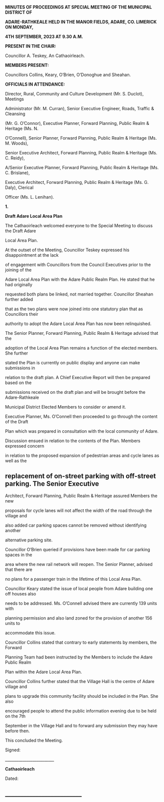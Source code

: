 **MINUTES OF PROCEEDINGS AT SPECIAL MEETING OF THE MUNICIPAL DISTRICT OF**

**ADARE-RATHKEALE HELD IN THE MANOR FIELDS, ADARE, CO. LIMERICK ON MONDAY,**

**4TH** **SEPTEMBER, 2023 AT 9.30 A.M.**

**PRESENT IN THE CHAIR:**

Councillor A. Teskey, An Cathaoirleach.

**MEMBERS PRESENT:**

Councillors Collins, Keary, O’Brien, O’Donoghue and Sheahan.

**OFFICIALS IN ATTENDANCE:**

Director, Rural, Community and Culture Development (Mr. S. Duclot), Meetings

Administrator (Mr. M. Curran), Senior Executive Engineer, Roads, Traffic & Cleansing

(Mr. G. O’Connor), Executive Planner, Forward Planning, Public Realm & Heritage (Ms. N.

O’Connell), Senior Planner, Forward Planning, Public Realm & Heritage (Ms. M. Woods),

Senior Executive Architect, Forward Planning, Public Realm & Heritage (Ms. C. Reidy),

A/Senior Executive Planner, Forward Planning, Public Realm & Heritage (Ms. C. Brislane),

Executive Architect, Forward Planning, Public Realm & Heritage (Ms. G. Daly), Clerical

Officer (Ms. L. Lenihan).

**1.**

**Draft Adare Local Area Plan**

The Cathaoirleach welcomed everyone to the Special Meeting to discuss the Draft Adare

Local Area Plan.

At the outset of the Meeting, Councillor Teskey expressed his disappointment at the lack

of engagement with Councillors from the Council Executives prior to the joining of the

Adare Local Area Plan with the Adare Public Realm Plan. He stated that he had originally

requested both plans be linked, not married together. Councillor Sheahan further added

that as the two plans were now joined into one statutory plan that as Councillors their

authority to adopt the Adare Local Area Plan has now been relinquished.

The Senior Planner, Forward Planning, Public Realm & Heritage advised that the

adoption of the Local Area Plan remains a function of the elected members. She further

stated the Plan is currently on public display and anyone can make submissions in

relation to the draft plan. A Chief Executive Report will then be prepared based on the

submissions received on the draft plan and will be brought before the Adare-Rathkeale

Municipal District Elected Members to consider or amend it.

Executive Planner, Ms. O’Connell then proceeded to go through the content of the Draft

Plan which was prepared in consultation with the local community of Adare.

Discussion ensued in relation to the contents of the Plan. Members expressed concern

in relation to the proposed expansion of pedestrian areas and cycle lanes as well as the

replacement of on-street parking with off-street parking. The Senior Executive
---
Architect, Forward Planning, Public Realm & Heritage assured Members the new

proposals for cycle lanes will not affect the width of the road through the village and

also added car parking spaces cannot be removed without identifying another

alternative parking site.

Councillor O’Brien queried if provisions have been made for car parking spaces in the

area where the new rail network will reopen. The Senior Planner, advised that there are

no plans for a passenger train in the lifetime of this Local Area Plan.

Councillor Keary stated the issue of local people from Adare building one off houses also

needs to be addressed. Ms. O’Connell advised there are currently 139 units with

planning permission and also land zoned for the provision of another 156 units to

accommodate this issue.

Councillor Collins stated that contrary to early statements by members, the Forward

Planning Team had been instructed by the Members to include the Adare Public Realm

Plan within the Adare Local Area Plan.

Councillor Collins further stated that the Village Hall is the centre of Adare village and

plans to upgrade this community facility should be included in the Plan. She also

encouraged people to attend the public information evening due to be held on the 7th

September in the Village Hall and to forward any submission they may have before then.

This concluded the Meeting.

Signed:

\_\_\_\_\_\_\_\_\_\_\_\_\_\_\_\_\_\_\_\_\_\_\_\_\_

**Cathaoirleach**

Dated:

\_\_\_\_\_\_\_\_\_\_\_\_\_\_\_\_\_\_\_\_\_\_\_\_\_
---

